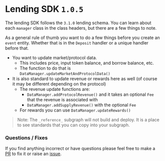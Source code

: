 # Lending SDK `1.0.5`

The lending SDK follows the `3.1.0` lending schema. You can learn about each `manager` class in the class headers, but there are a few things to note.

As a general rule of thumb you want to do a few things before you create an `event` entity. Whether that is in the `Deposit` handler or a unique handler before that.

- You want to update market/protocol data.
  - This includes price, input token balance, and borrow balance, etc.
  - The function to do that is `DataManager.updateMarketAndProtocolData()`
- It is also standard to update revenue or rewards here as well (of course it may be different depending on the protocol)
  - The revenue update functions are:
    - `DataManager.addProtocolRevenue()` and it takes an optional `Fee` that the revenue is associated with
    - `DataManager.addSupplyRevenue()` with the optional `Fee`
  - For rewards you can use `DataManager.updateRewards()`

> Note: The `_reference_` subgraph will not build and deploy. It is a place to see standards that you can copy into your subgraph.

### Questions / Fixes

If you find anything incorrect or have questions please feel free to make a [PR](https://github.com/messari/subgraphs/blob/master/docs/CONTRIBUTING.md) to fix it or raise an [issue](https://github.com/messari/subgraphs/issues/new).
